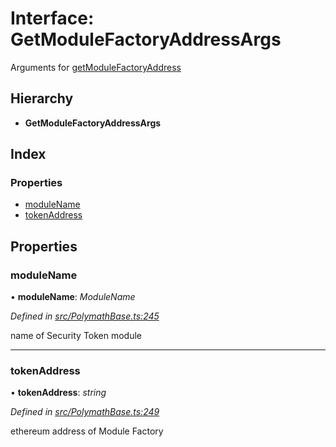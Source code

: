 # Interface: GetModuleFactoryAddressArgs

Arguments for [getModuleFactoryAddress](../classes/_polymathbase_.polymathbase.md#getmodulefactoryaddress)

## Hierarchy

* **GetModuleFactoryAddressArgs**

## Index

### Properties

* [moduleName](_polymathbase_.getmodulefactoryaddressargs.md#modulename)
* [tokenAddress](_polymathbase_.getmodulefactoryaddressargs.md#tokenaddress)

## Properties

###  moduleName

• **moduleName**: *ModuleName*

*Defined in [src/PolymathBase.ts:245](https://github.com/PolymathNetwork/polymath-sdk/blob/45453ad/src/PolymathBase.ts#L245)*

name of Security Token module

___

###  tokenAddress

• **tokenAddress**: *string*

*Defined in [src/PolymathBase.ts:249](https://github.com/PolymathNetwork/polymath-sdk/blob/45453ad/src/PolymathBase.ts#L249)*

ethereum address of Module Factory

